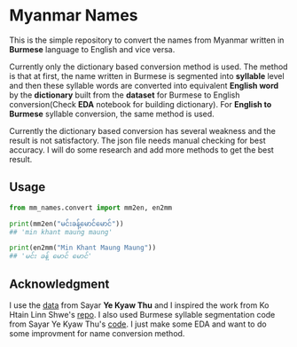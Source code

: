 # Myanmar Names 

<p>This is the simple repository to convert the names from Myanmar written in <b>Burmese</b> language to English and vice versa.</p>
<p>Currently only the dictionary based conversion method is used. The method is that at first, the name written in Burmese is segmented into <b>syllable</b> level and then these syllable words are converted into equivalent <b>English word</b> by the <b>dictionary</b> built from the <b>dataset</b> for Burmese to English conversion(Check <b>EDA</b> notebook for building dictionary). For <b>English to Burmese</b> syllable conversion, the same method is used.</p>

<p>Currently the dictionary based conversion has several weakness and the result is not satisfactory. The json file needs manual checking for best accuracy. I will do some research and add more methods to get the best result.</p>


## Usage

```Python
from mm_names.convert import mm2en, en2mm

print(mm2en("မင်းခန့်မောင်မောင်")) 
## 'min khant maung maung'

print(en2mm("Min Khant Maung Maung"))
## 'မင်း ခန့် မောင် မောင်'
```

## Acknowledgment

I use the [data](https://github.com/ye-kyaw-thu/myRoman/blob/main/person-name/person-name.ver1.0.txt) from Sayar <b>Ye Kyaw Thu</b> and I inspired the work from Ko Htain Linn Shwe's [repo](https://github.com/saturngod/myanmar_names). I also used Burmese syllable segmentation code from Sayar Ye Kyaw Thu's [code](https://github.com/ye-kyaw-thu/myWord/blob/main/syl_segment.py). I just make some EDA and want to do some improvment for name conversion method.



